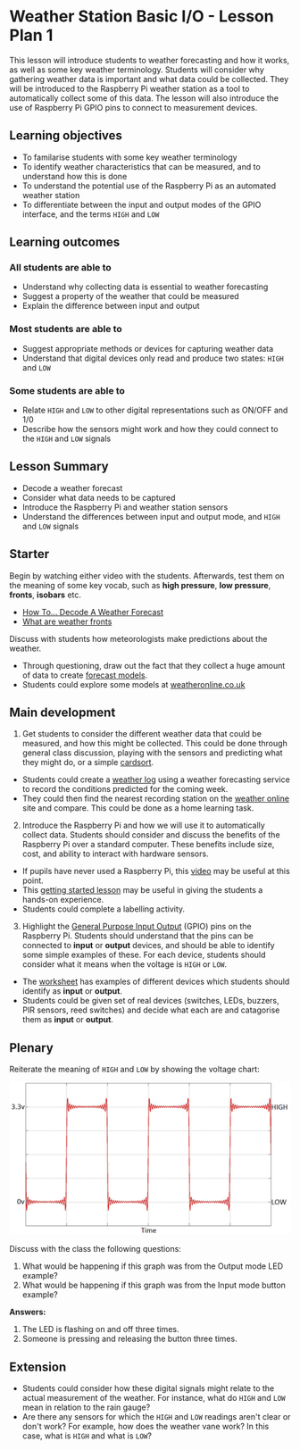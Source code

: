 # Weather Station Basic I/O - Lesson Plan 1

This lesson will introduce students to weather forecasting and how it works, as well as some key weather terminology. Students will consider why gathering weather data is important and what data could be collected. They will be introduced to the Raspberry Pi weather station as a tool to automatically collect some of this data. The lesson will also introduce the use of Raspberry Pi GPIO pins to connect to measurement devices.

## Learning objectives

- To familarise students with some key weather terminology
- To identify weather characteristics that can be measured, and to understand how this is done
- To understand the potential use of the Raspberry Pi as an automated weather station
- To differentiate between the input and output modes of the GPIO interface, and the terms `HIGH` and `LOW`

## Learning outcomes

### All students are able to

- Understand why collecting data is essential to weather forecasting
- Suggest a property of the weather that could be measured
- Explain the difference between input and output

### Most students are able to

- Suggest appropriate methods or devices for capturing weather data
- Understand that digital devices only read and produce two states: `HIGH` and `LOW`

### Some students are able to

- Relate `HIGH` and `LOW` to other digital representations such as ON/OFF and 1/0
- Describe how the sensors might work and how they could connect to the `HIGH` and `LOW` signals

## Lesson Summary

- Decode a weather forecast
- Consider what data needs to be captured
- Introduce the Raspberry Pi and weather station sensors
- Understand the differences between input and output mode, and `HIGH` and `LOW` signals

## Starter

Begin by watching either video with the students. Afterwards, test them on the meaning of some key vocab, such as **high pressure**, **low pressure**, **fronts**, **isobars** etc.
- [How To... Decode A Weather Forecast](https://www.youtube.com/watch?v=lITCF3UPVu4)
- [What are weather fronts](https://www.youtube.com/watch?v=G7Ewqm0YHUI)

Discuss with students how meteorologists make predictions about the weather.
- Through questioning, draw out the fact that they collect a huge amount of data to create [forecast models](http://en.wikipedia.org/wiki/Weather_forecasting#How_models_create_forecasts).
- Students could explore some models at [weatheronline.co.uk](http://www.weatheronline.co.uk/cgi-app/weathercharts?LANG=en&CONT=ukuk&MAPS=vtx)

## Main development

1. Get students to consider the different weather data that could be measured, and how this might be collected. This could be done through general class discussion, playing with the sensors and predicting what they might do, or a simple [cardsort](files/WeatherStationCardsort.pdf).
- Students could create a [weather log](files/weather_log.pdf) using a weather forecasting service to record the conditions predicted for the coming week.
- They could then find the nearest recording station on the [weather online](http://www.weatheronline.co.uk/weather/maps/current?LANG=en&CONT=ukuk) site and compare. This could be done as a home learning task.


2. Introduce the Raspberry Pi and how we will use it to automatically collect data. Students should consider and discuss the benefits of the Raspberry Pi over a standard computer. These benefits include size, cost, and ability to interact with hardware sensors.
- If pupils have never used a Raspberry Pi, this [video](http://www.raspberrypi.org/help/what-is-a-raspberry-pi/) may be useful at this point.
- This [getting started lesson](http://www.raspberrypi.org/learning/getting-started-with-raspberry-pi-lesson/) may be useful in giving the students a hands-on experience.
- Students could complete a labelling activity.

3. Highlight the [General Purpose Input Output](guides/GPIO/readme.md) (GPIO) pins on the Raspberry Pi. Students should understand that the pins can be connected to **input** or **output** devices, and should be able to identify some simple examples of these. For each device, students should consider what it means when the voltage is `HIGH` or `LOW`.
- The [worksheet](worksheet.md) has examples of different devices which students should identify as **input** or **output**.
- Students could be given set of real devices (switches, LEDs, buzzers, PIR sensors, reed switches) and decide what each are and catagorise them as **input** or **output**.

## Plenary

Reiterate the meaning of `HIGH` and `LOW` by showing the voltage chart:

![](images/high_low.png)

Discuss with the class the following questions:

  1. What would be happening if this graph was from the Output mode LED example?
  1. What would be happening if this graph was from the Input mode button example?

**Answers:**

  1. The LED is flashing on and off three times.
  1. Someone is pressing and releasing the button three times.

## Extension

- Students could consider how these digital signals might relate to the actual measurement of the weather. For instance, what do `HIGH` and `LOW` mean in relation to the rain gauge?
- Are there any sensors for which the `HIGH` and `LOW` readings aren't clear or don't work? For example, how does the weather vane work? In this case, what is `HIGH` and what is `LOW`?
